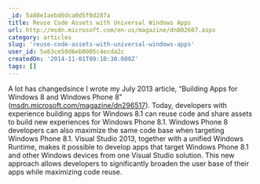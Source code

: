 ```yaml
---
_id: 5a88e1aebd6dca0d5f0d287a
title: Reuse Code Assets with Universal Windows Apps
url: http://msdn.microsoft.com/en-us/magazine/dn802607.aspx
category: articles
slug: 'reuse-code-assets-with-universal-windows-apps'
user_id: 5a83ce59d6eb0005c4ecda2c
createdOn: '2014-11-01T09:10:30.000Z'
tags: []
---
```


A lot has changedsince I wrote my July 2013 article, “Building Apps for Windows 8 and Windows Phone 8” (<a id="ctl00_MTContentSelector1_mainContentContainer_ctl02" href="http://msdn.microsoft.com/%C3%82%C2%ADmagazine/dn296517">msdn.microsoft.com/magazine/dn296517</a>). Today, developers with experience building apps for Windows 8.1 can reuse code and share assets to build new experiences for Windows Phone 8.1. Windows Phone 8 developers can also maximize the same code base when targeting Windows Phone 8.1. Visual Studio 2013, together with a unified Windows Runtime, makes it possible to develop apps that target Windows Phone 8.1 and other Windows devices from one Visual Studio solution. This new approach allows developers to significantly broaden the user base of their apps while maximizing code reuse.
